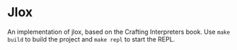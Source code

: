 # Jlox #
An implementation of jlox, based on the Crafting Interpreters book.
Use `make build` to build the project and `make repl` to start the REPL.